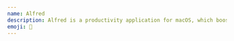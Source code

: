 ```yaml
---
name: Alfred
description: Alfred is a productivity application for macOS, which boosts your efficiency with hotkeys, keywords and text expansion.
emoji: 🎩
---
```

